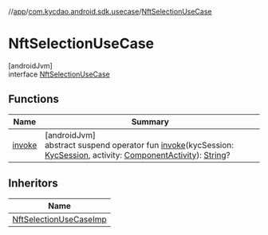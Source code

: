 //[app](../../../index.md)/[com.kycdao.android.sdk.usecase](../index.md)/[NftSelectionUseCase](index.md)

# NftSelectionUseCase

[androidJvm]\
interface [NftSelectionUseCase](index.md)

## Functions

| Name | Summary |
|---|---|
| [invoke](invoke.md) | [androidJvm]<br>abstract suspend operator fun [invoke](invoke.md)(kycSession: [KycSession](../../com.kycdao.android.sdk.model/-kyc-session/index.md), activity: [ComponentActivity](https://developer.android.com/reference/kotlin/androidx/activity/ComponentActivity.html)): [String](https://kotlinlang.org/api/latest/jvm/stdlib/kotlin/-string/index.html)? |

## Inheritors

| Name |
|---|
| [NftSelectionUseCaseImp](../-nft-selection-use-case-imp/index.md) |
